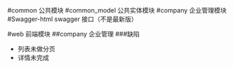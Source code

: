 #common
公共模块
#common_model
公共实体模块
#company
企业管理模块
#Swagger-html
swagger 接口（不是最新版）

#web
前端模块
##company
企业管理 
###缺陷
- 列表未做分页
- 详情未完成